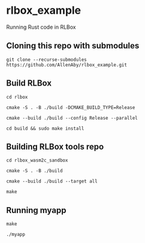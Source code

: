 # rlbox_example
Running Rust code in RLBox

## Cloning this repo with submodules
`git clone --recurse-submodules https://github.com/AllenAby/rlbox_example.git`

## Build RLBox
`cd rlbox`

`cmake -S . -B ./build -DCMAKE_BUILD_TYPE=Release`

`cmake --build ./build --config Release --parallel`

`cd build && sudo make install`

## Building RLBox tools repo
`cd rlbox_wasm2c_sandbox`

`cmake -S . -B ./build`

`cmake --build ./build --target all`

`make`

## Running myapp
`make`

`./myapp`